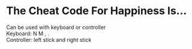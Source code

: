 # The Cheat Code For Happiness Is...
Can be used with keyboard or controller <br/>
Keyboard: N M , . <br/>
Controller: left stick and right stick <br/>
